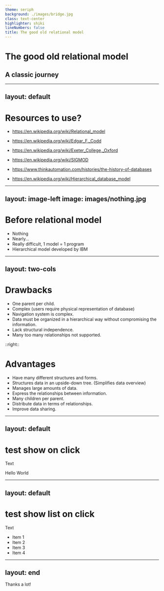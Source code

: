 ```yaml
---
theme: seriph
background: ./images/bridge.jpg
class: text-center
highlighter: shiki
lineNumbers: false
title: The good old relational model
---
```


# The good old relational model
## A classic journey

---
layout: default
---

# Resources to use?

- https://en.wikipedia.org/wiki/Relational_model
- https://en.wikipedia.org/wiki/Edgar_F._Codd
- https://en.wikipedia.org/wiki/Exeter_College,_Oxford
- https://en.wikipedia.org/wiki/SIGMOD

- https://www.thinkautomation.com/histories/the-history-of-databases

- https://en.wikipedia.org/wiki/Hierarchical_database_model





---
layout: image-left
image: images/nothing.jpg
---

	
# Before relational model


- Nothing
- Nearly...
- Really difficult, 1 model = 1 program
- Hierarchical model developed by IBM 




---
layout: two-cols
---

# Drawbacks

- One parent per child.
- Complex (users require physical representation of database)
- Navigation system is complex.
- Data must be organized in a hierarchical way without compromising the information.
- Lack structural independence.
- Many too many relationships not supported.

::right::

# Advantages

- Have many different structures and forms.
- Structures data in an upside-down tree. (Simplifies data overview)
- Manages large amounts of data.
- Express the relationships between information.
- Many children per parent.
- Distribute data in terms of relationships.
- Improve data sharing.



---
layout: default
---


# test show on click

Text 
<v-click>

Hello World

</v-click>

---
layout: default
---


# test show list on click

Text 

<v-clicks>

- Item 1
- Item 2
- Item 3
- Item 4

</v-clicks>




---
layout: end
---

Thanks a lot!

